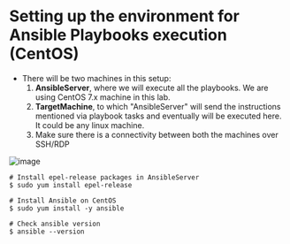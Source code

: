 # Setting up the environment for Ansible Playbooks execution (CentOS)

- There will be two machines in this setup: 
  1. <b>AnsibleServer</b>, where we will execute all the playbooks. We are using CentOS 7.x machine in this lab.
  2. <b>TargetMachine</b>, to which "AnsibleServer" will send the instructions mentioned via playbook tasks and eventually will be executed here. It could be any linux machine.
  3. Make sure there is a connectivity between both the machines over SSH/RDP

![image](https://github.com/novatecstack/ansible-masterclass/assets/121426292/89409280-97b1-4c22-b2da-e6fe43c52417)

```
# Install epel-release packages in AnsibleServer
$ sudo yum install epel-release

# Install Ansible on CentOS
$ sudo yum install -y ansible

# Check ansible version
$ ansible --version
```

